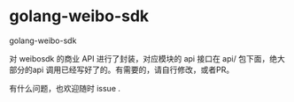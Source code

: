 # golang-weibo-sdk
golang-weibo-sdk

对 weibosdk 的商业 API 进行了封装，对应模块的 api 接口在 api/ 包下面，绝大部分的api 调用已经写好了的。有需要的，请自行修改，或者PR。

有什么问题，也欢迎随时 issue .
